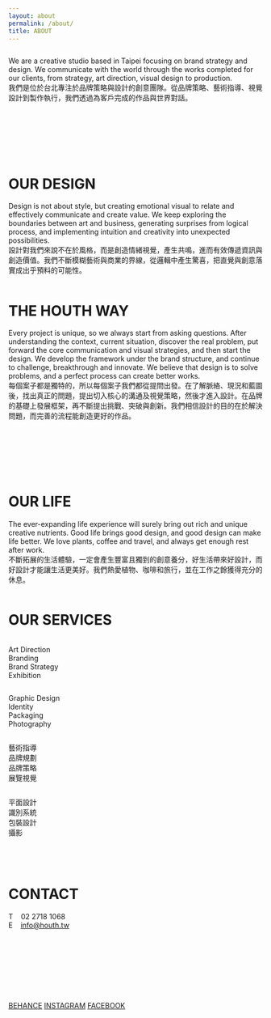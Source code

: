 ```yaml
---
layout: about
permalink: /about/
title: ABOUT
---
```


<div class="fields-column-2 mobile-full-width"><div class="column"><p>We are a creative studio based in Taipei focusing on brand strategy and design. We communicate with the world through the works completed for our clients, from strategy, art direction, visual design to production.<br />我們是位於台北專注於品牌策略與設計的創意團隊。從品牌策略、藝術指導、視覺設計到製作執行，我們透過為客戶完成的作品與世界對話。</p></div><div class="column mobile-hide"><p>&nbsp;</p></div></div>

<div class="fields-column-2 mobile-full-width"><div class="column mobile-hide"><p>&nbsp;</p></div><div class="column"><h1>OUR DESIGN</h1><p>Design is not about style, but creating emotional visual to relate and effectively communicate and create value. We keep exploring the boundaries between art and business, generating surprises from logical process, and implementing intuition and creativity into unexpected possibilities.<br />設計對我們來說不在於風格，而是創造情緒視覺，產生共鳴，進而有效傳遞資訊與創造價值。我們不斷模糊藝術與商業的界線，從邏輯中產生驚喜，把直覺與創意落實成出乎預料的可能性。</p></div></div>

<div class="fields-column-2 mobile-full-width"><div class="column"><h1>THE HOUTH WAY</h1><p>Every project is unique, so we always start from asking questions. After understanding the context, current situation, discover the real problem, put forward the core communication and visual strategies, and then start the design. We develop the framework under the brand structure, and continue to challenge, breakthrough and innovate. We believe that design is to solve problems, and a perfect process can create better works.<br />每個案子都是獨特的，所以每個案子我們都從提問出發。在了解脈絡、現況和藍圖後，找出真正的問題，提出切入核心的溝通及視覺策略，然後才進入設計。在品牌的基礎上發展框架，再不斷提出挑戰、突破與創新。我們相信設計的目的在於解決問題，而完善的流程能創造更好的作品。</p></div><div class="column mobile-hide"><p>&nbsp;</p></div></div>

<div class="fields-column-2 mobile-full-width"><div class="column mobile-hide"><p>&nbsp;</p></div><div class="column"><h1>OUR LIFE</h1><p>The ever-expanding life experience will surely bring out rich and unique creative nutrients. Good life brings good design, and good design can make life better. We love plants, coffee and travel, and always get enough rest after work.<br />不斷拓展的生活體驗，一定會產生豐富且獨到的創意養分，好生活帶來好設計，而好設計才能讓生活更美好。我們熱愛植物、咖啡和旅行，並在工作之餘獲得充分的休息。</p></div></div>

<div><h1>OUR SERVICES</h1><div class="fields-column-4"><div class="column"><p>Art Direction<br />Branding<br />Brand Strategy<br />Exhibition</p></div><div class="column"><p>Graphic Design<br />Identity<br />Packaging<br />Photography</p></div><div class="column"><p>藝術指導<br />品牌規劃<br />品牌策略<br />展覽視覺</p></div><div class="column"><p>平面設計<br />識別系統<br />包裝設計<br />攝影</p></div></div></div>

<div class="fields-column-2 mobile-full-width" style="margin-top: 2.6rem; margin-bottom: 5.2rem"><div class="column"><h1>CONTACT</h1><p>T &nbsp; &nbsp;02 2718 1068<br />E &nbsp; &nbsp;<a href="mailto:info@houth.tw">info@houth.tw</a></p></div><div class="column mobile-hide"><p>&nbsp;</p></div></div>

<div class="about-sns"><span><a target="_blank" href="https://www.behance.net/HOUTH">BEHANCE</a></span> <span><a target="_blank" href="https://www.instagram.com/houth.tw/">INSTAGRAM</a></span> <span><a target="_blank" href="https://www.facebook.com/houth.tw/">FACEBOOK</a></span></div>